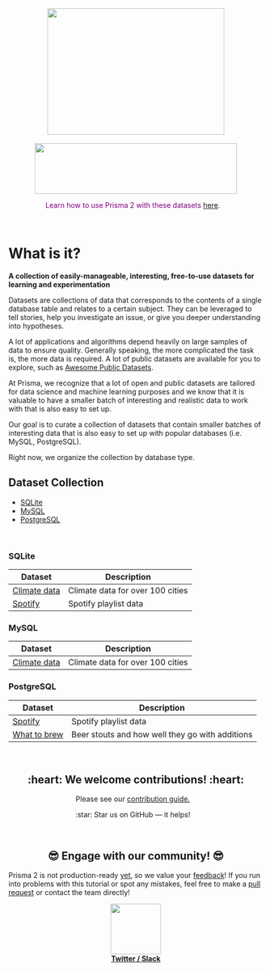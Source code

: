 <div align="center">
	<img width="350" height="250" src="https://i.imgur.com/PUTL6O6.png">
	<br><br>
</div>
<div align="center">
    <img width="400" height="100" src="https://i.imgur.com/26LS52P.png">
	<br>		
</div>
<p align="center" style="color:purple">
	Learn how to use Prisma 2 with these datasets <a href="use-with-prisma.md">here</a>.&nbsp;&nbsp;&nbsp;
</p><br>


# What is it?  

**A collection of easily-manageable, interesting, free-to-use datasets for learning and experimentation**

Datasets are collections of data that corresponds to the contents of a single database table and relates to a certain subject.  They can be leveraged to tell stories, help you investigate an issue, or give you deeper understanding into hypotheses.   

A lot of applications and algorithms depend heavily on large samples of data to ensure quality.  Generally speaking, the more complicated the task is, the more data is required. A lot of public datasets are available for you to explore, such as [Awesome Public Datasets](https://github.com/awesomedata/awesome-public-datasets).

At Prisma, we recognize that a lot of open and public datasets are tailored for data science and machine learning purposes and we know that it is valuable to have a smaller batch of interesting and realistic data to work with that is also easy to set up. 

Our goal is to curate a collection of datasets that contain smaller batches of interesting data that is also easy to set up with popular databases (i.e. MySQL, PostgreSQL). 

Right now, we organize the collection by database type. 

## Dataset Collection

- [SQLite](#SQLite)
- [MySQL](#MySQL)
- [PostgreSQL](#PostgreSQL)

<br>

### SQLite

| Dataset                                                                                       |  Description                                    |
|-----------------------------------------------------------------------------------------------|-------------------------------------------------|
|[Climate data](https://github.com/infoverload/datasets/tree/master/datasets/sqlite/climate)    | Climate data for over 100 cities                |
|[Spotify](https://github.com/infoverload/datasets/tree/master/datasets/sqlite/spotify)         | Spotify playlist data                           |

### MySQL

| Dataset                                                                                       |  Description                                    |
|-----------------------------------------------------------------------------------------------|-------------------------------------------------|
|[Climate data](https://github.com/infoverload/datasets/tree/master/datasets/mysql/climate)     | Climate data for over 100 cities                |

### PostgreSQL

| Dataset                                                                                            |  Description                                    |
|----------------------------------------------------------------------------------------------------|-------------------------------------------------|
|[Spotify](https://github.com/infoverload/datasets/tree/master/datasets/postgresql/spotify)          | Spotify playlist data                           |
|[What to brew](https://github.com/infoverload/datasets/tree/master/datasets/postgresql/what-to-brew)| Beer stouts and how well they go with additions |

<br>

<h2 align="center"> :heart: We welcome contributions! :heart: </h2>

<p align="center">
	Please see our <a href="contributing.md">contribution guide.</a>&nbsp;&nbsp;&nbsp;
</p>
<p align="center">
	:star: Star us on GitHub — it helps!&nbsp;&nbsp;&nbsp;
</p><br>



<h2 align="center"> 😎  Engage with our community!  😎 </h2>

<p>

Prisma 2 is not production-ready [yet](https://github.com/prisma/prisma2/blob/master/docs/limitations.md), so we value your [feedback](https://github.com/prisma/prisma2/blob/master/docs/prisma2-feedback.md)! If you run into problems with this tutorial or spot any mistakes, feel free to make a [pull request](https://github.com/infoverload/datasets/pulls) or contact the team directly!

</p>

<div align="center">
  <img width="100" height="100" src="https://media.giphy.com/media/ja0GIbM7tPVQws8xJK/giphy.gif"><br>
  <strong><a href="https://twitter.com/prisma">Twitter / </a></strong>
  <strong><a href="https://slack.prisma.io">Slack</a></strong>
</div>
